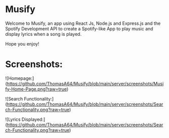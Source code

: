 # Musify

Welcome to Musify, an app using React Js, Node.js and Express.js and the Spotify Development API
to create a Spotify-like App to play music and display lyrics when a song is played.

Hope you enjoy!

# Screenshots:

![Homepage:]
(https://github.com/ThomasA64/Musify/blob/main/server/screenshots/Musify-Home-Page.png?raw=true)

![Search Functionality:]
(https://github.com/ThomasA64/Musify/blob/main/server/screenshots/Search-Functionality.png?raw=true)

![Lyrics Displayed:] (https://github.com/ThomasA64/Musify/blob/main/server/screenshots/Search-Functionality.png?raw=true)
